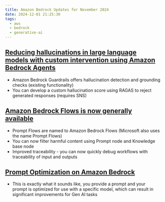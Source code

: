 ```yaml
---
title: Amazon Bedrock Updates for November 2024
date: 2024-12-01 21:25:30
tags:
  - aws
  - bedrock
  - generative-ai
---
```


## [Reducing hallucinations in large language models with custom intervention using Amazon Bedrock Agents](https://aws.amazon.com/blogs/machine-learning/reducing-hallucinations-in-large-language-models-with-custom-intervention-using-amazon-bedrock-agents/)

- Amazon Bedrock Guardrails offers hallucination detection and grounding checks (existing functionality)
- You can develop a custom hallucination score using RAGAS to reject generated responses (requires SNS)

## [Amazon Bedrock Flows is now generally available](https://aws.amazon.com/blogs/machine-learning/amazon-bedrock-flows-is-now-generally-available-with-enhanced-safety-and-traceability/)

- Prompt Flows are named to Amazon Bedrock Flows (Microsoft also uses the name Prompt Flows)
- You can now filter harmful content using Prompt node and Knowledge base node
- Improved traceability - you can now quickly debug workflows with traceability of input and outputs

## [Prompt Optimization on Amazon Bedrock](https://aws.amazon.com/blogs/machine-learning/improve-the-performance-of-your-generative-ai-applications-with-prompt-optimization-on-amazon-bedrock/)

- This is exactly what it sounds like, you provide a prompt and your prompt is optimized for use with a specific model, which can result in significant improvements for Gen AI tasks
